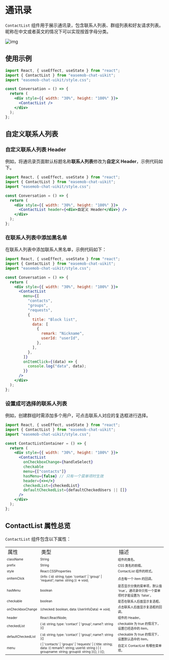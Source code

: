 # 通讯录

<Toc />

`ContactList` 组件用于展示通讯录，包含联系人列表、群组列表和好友请求列表。昵称在中文或者英文的情况下可以实现按首字母分类。

![img](@static/images/uikit/chatuikit/web/page_contact_list.png) 

## 使用示例

```jsx
import React, { useEffect, useState } from "react";
import { ContactList } from "easemob-chat-uikit";
import "easemob-chat-uikit/style.css";

const Conversation = () => {
  return (
    <div style={{ width: "30%", height: "100%" }}>
      <ContactList />
    </div>
  );
};
```

## 自定义联系人列表

### 自定义联系人列表 Header

例如，将通讯录页面默认标题名称**联系人列表**修改为**自定义 Header**，示例代码如下。

```jsx
import React, { useEffect, useState } from "react";
import { ContactList } from "easemob-chat-uikit";
import "easemob-chat-uikit/style.css";

const Conversation = () => {
  return (
    <div style={{ width: "30%", height: "100%" }}>
      <ContactList header={<div>自定义 Header</div>} />
    </div>
  );
};
```

[](./image2/contact-header.png)

### 在联系人列表中添加黑名单

在联系人列表中添加联系人黑名单，示例代码如下：

```jsx
import React, { useEffect, useState } from "react";
import { ContactList } from "easemob-chat-uikit";
import "easemob-chat-uikit/style.css";

const Conversation = () => {
  return (
    <div style={{ width: "30%", height: "100%" }}>
      <ContactList
        menu={[
          "contacts",
          "groups",
          "requests",
          {
            title: "Block list",
            data: [
              {
                remark: "Nickname",
                userId: "userId",
              },
            ],
          },
        ]}
        onItemClick={(data) => {
          console.log("data", data);
        }}
      />
    </div>
  );
};
```

[](./image2/contact-block.png)

### 设置成可选择的联系人列表

例如，创建群组时需添加多个用户，可点击联系人对应的复选框进行选择。

```jsx
import React, { useEffect, useState } from "react";
import { ContactList } from "easemob-chat-uikit";
import "easemob-chat-uikit/style.css";

const ContactListContainer = () => {
  return (
    <div style={{ width: "30%", height: "100%" }}>
      <ContactList
        onCheckboxChange={handleSelect}
        checkable
        menu={["contacts"]}
        hasMenu={false} // 只有一个菜单项时生效
        header={<></>}
        checkedList={checkedList}
        defaultCheckedList={defaultCheckedUsers || []}
      />
    </div>
  );
};
```

[](./image2/contact-select.png)

## ContactList 属性总览

`ContactList` 组件包含以下属性：

<table>
<tr>
    <td>属性</td>
    <td>类型</td>
    <td>描述</td>
</tr>
  <tr>
    <td style=font-size:10px>
	    className
	  </td>
    <td style=font-size:10px>
	    String
	  </td>
	  <td style=font-size:10px>
	    组件的类名。
	  </td>
  </tr>
	  <tr>
	    <td style=font-size:10px>prefix</td>
      <td style=font-size:10px>String</td>
		  <td style=font-size:10px>CSS 类名的前缀。</td>
	  </tr>
	  <tr>
	    <td style=font-size:10px>style</td>
        <td style=font-size:10px>React.CSSProperties</td>
		<td style=font-size:10px>ContactList 组件的样式。</td>
	  </tr>
	  <tr>
	    <td style=font-size:10px>onItemClick</td>
        <td style=font-size:10px>(info: { id: string; type: 'contact' | 'group' | 'request'; name: string }) => void;</td>
		<td style=font-size:10px>点击每一个 item 的回调。</td>
	  </tr>
	  <tr>
	    <td style=font-size:10px>hasMenu</td>
        <td style=font-size:10px> boolean </td>
		<td style=font-size:10px>是否显示分类的菜单项，默认值 `true`。通讯录中只有一个菜单项时才能设置为 `false`。</td>
	  </tr>
	  <tr>
	    <td style=font-size:10px>checkable</td>
        <td style=font-size:10px>boolean</td>
		<td style=font-size:10px>是否在联系人后面显示复选框。</td>  
	  </tr>
	   <tr>
	    <td style=font-size:10px>onCheckboxChange</td>
        <td style=font-size:10px>(checked: boolean, data: UserInfoData) => void; </td>
		<td style=font-size:10px>点击联系人后面显示复选框的回调。 </td>
	  </tr>
	  <tr>
	    <td style=font-size:10px>header </td>
         <td style=font-size:10px>React.ReactNode; </td>
		<td style=font-size:10px>组件的 Header。</td>
	  </tr>
	  <tr>
	    <td style=font-size:10px>checkedList</td>
        <td style=font-size:10px>{ id: string; type: 'contact' | 'group'; name?: string }[] </td>
		<td style=font-size:10px>checkable 为 true 的情况下，设置已经选中的 item。</td>  
	  </tr>
    <tr>
	    <td style=font-size:10px>defaultCheckedList</td>
        <td style=font-size:10px>{ id: string; type: 'contact' | 'group'; name?: string }[] </td>
		<td style=font-size:10px>checkable 为 true 的情况下，设置默认选中的 item。</td>  
	  </tr>
    <tr>
	    <td style=font-size:10px>menu</td>
        <td style=font-size:10px>(
        | 'contacts'
        | 'groups'
        | 'requests'
        | {
            title: string;
            data: ({ remark?: string; userId: string } | { groupname: string; groupid: string })[];
          }
      )[];</td>
		<td style=font-size:10px>自定义 ContactList 有哪些菜单项。</td>  
	  </tr>
   </tr>
</table>
